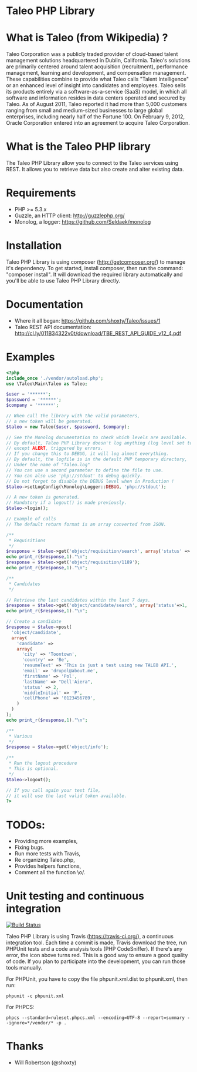 Taleo PHP Library
=================

What is Taleo (from Wikipedia) ?
================================
Taleo Corporation was a publicly traded provider of cloud-based talent management solutions headquartered in Dublin, California.
Taleo's solutions are primarily centered around talent acquisition (recruitment), performance management, learning and development, and compensation management.
These capabilities combine to provide what Taleo calls "Talent Intelligence" or an enhanced level of insight into candidates and employees.
Taleo sells its products entirely via a software-as-a-service (SaaS) model, in which all software and information resides in data centers operated and secured by Taleo.
As of August 2011, Taleo reported it had more than 5,000 customers ranging from small and medium-sized businesses to large global enterprises, including nearly half of the Fortune 100.
On February 9, 2012, Oracle Corporation entered into an agreement to acquire Taleo Corporation.

What is the Taleo PHP library
=============================
The Taleo PHP Library allow you to connect to the Taleo services using REST.
It allows you to retrieve data but also create and alter existing data.

Requirements
============
 * PHP >= 5.3.x
 * Guzzle, an HTTP client: http://guzzlephp.org/
 * Monolog, a logger: https://github.com/Seldaek/monolog

Installation
============
Taleo PHP Library is using composer (http://getcomposer.org/) to manage it's dependency.
To get started, install composer, then run the command: "composer install".
It will download the required library automatically and you'll be able to use Taleo PHP Library directly.

Documentation
=============
 * Where it all began: https://github.com/shoxty/Taleo/issues/1
 * Taleo REST API documentation: http://cl.ly/011B34322v0t/download/TBE_REST_API_GUIDE_v12_4.pdf

Examples
========

```php
<?php
include_once './vendor/autoload.php';
use \Taleo\Main\Taleo as Taleo;

$user = '******';
$password = '******';
$company = '******';

// When call the library with the valid parameters,
// a new token will be generated.
$taleo = new Taleo($user, $password, $company);

// See the Monolog documentation to check which levels are available.
// By default, Taleo PHP Library doesn't log anything (log level set to ALERT)
// except ALERT, triggered by errors.
// If you change this to DEBUG, it will log almost everything.
// By default, the logfile is in the default PHP temporary directory,
// Under the name of "Taleo.log"
// You can use a second parameter to define the file to use.
// You can also use 'php://stdout' to debug quickly.
// Do not forget to disable the DEBUG level when in Production !
$taleo->setLogConfig(\Monolog\Logger::DEBUG, 'php://stdout');

// A new token is generated.
// Mandatory if a logout() is made previously.
$taleo->login();

// Example of calls
// The default return format is an array converted from JSON.

/**
 * Requisitions
 */
$response = $taleo->get('object/requisition/search', array('status' => 'open', 'cws' => 1));
echo print_r($response,1)."\n";
$response = $taleo->get('object/requisition/1189');
echo print_r($response,1)."\n";

/**
 * Candidates
 */

// Retrieve the last candidates within the last 7 days.
$response = $taleo->get('object/candidate/search', array('status'=>1, 'addedWithin'=>7));
echo print_r($response,1)."\n";

// Create a candidate
$response = $taleo->post(
  'object/candidate',
  array(
    'candidate' =>
    array(
      'city' => 'Toontown',
      'country' => 'Be',
      'resumeText' => 'This is just a test using new TALEO API.',
      'email' => 'drupol@about.me',
      'firstName' => 'Pol',
      'lastName' => "Dell'Aiera",
      'status' => 2,
      'middleInitial' => 'P',
      'cellPhone' => '0123456789',
    )
  )
);
echo print_r($response,1)."\n";

/**
 * Various
 */
$response = $taleo->get('object/info');

/**
 * Run the logout procedure
 * This is optional.
 */
$taleo->logout();

// If you call again your test file,
// it will use the last valid token available.
?>
```
TODOs:
======
 * Providing more examples,
 * Fixing bugs.
 * Run more tests with Travis,
 * Re organizing Taleo.php,
 * Provides helpers functions,
 * Comment all the function \o/.

Unit testing and continuous integration
=======================================
[![Build Status](https://secure.travis-ci.org/Polzme/Taleo.png)](http://travis-ci.org/Polzme/Taleo)

Taleo PHP Library is using Travis (https://travis-ci.org/), a continuous integration tool.
Each time a commit is made, Travis download the tree, run PHPUnit tests and a code analysis tools (PHP CodeSniffer).
If there's any error, the icon above turns red.
This is a good way to ensure a good quality of code.
If you plan to participate into the development, you can run those tools manually.

For PHPUnit, you have to copy the file phpunit.xml.dist to phpunit.xml, then run:
```
phpunit -c phpunit.xml
```
For PHPCS:
```
phpcs --standard=ruleset.phpcs.xml --encoding=UTF-8 --report=summary --ignore=*/vendor/* -p .
```

Thanks
======
 * Will Robertson (@shoxty)
